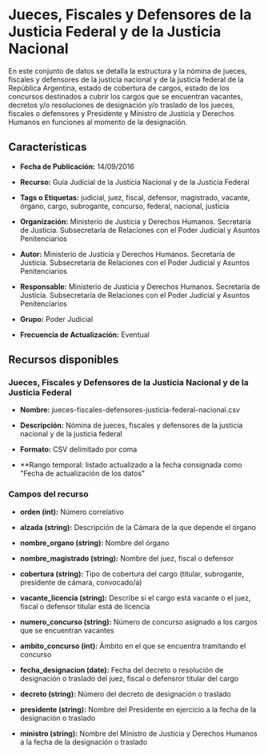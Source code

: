 Jueces, Fiscales y Defensores de la Justicia Federal y de la Justicia Nacional
==============================================================================

En este conjunto de datos se detalla la estructura y la nómina de jueces, fiscales y defensores de la justicia nacional y de la justicia federal de la República Argentina, estado de cobertura de cargos, estado de los concursos destinados a cubrir los cargos que se encuentran vacantes, decretos y/o resoluciones de designación y/o traslado de los jueces, fiscales o defensores y Presidente y Ministro de Justicia y Derechos Humanos en funciones al momento de la designación.

Características
---------------

- **Fecha de Publicación:** 14/09/2016

- **Recurso:** Guía Judicial de la Justicia Nacional y de la Justicia Federal

- **Tags o Etiquetas:** judicial, juez, fiscal, defensor, magistrado, vacante, órgano, cargo, subrogante, concurso, federal, nacional, justicia

- **Organización:** Ministerio de Justicia y Derechos Humanos. Secretaría de Justicia. Subsecretaría de Relaciones con el Poder Judicial y Asuntos Penitenciarios

- **Autor:** Ministerio de Justicia y Derechos Humanos. Secretaría de Justicia. Subsecretaría de Relaciones con el Poder Judicial y Asuntos Penitenciarios

- **Responsable:** Ministerio de Justicia y Derechos Humanos. Secretaría de Justicia. Subsecretaría de Relaciones con el Poder Judicial y Asuntos Penitenciarios

- **Grupo:** Poder Judicial

- **Frecuencia de Actualización:** Eventual

Recursos disponibles
--------------------

### Jueces, Fiscales y Defensores de la Justicia Nacional y de la Justicia Federal

- **Nombre:** jueces-fiscales-defensores-justicia-federal-nacional.csv

- **Descripción:** Nómina de jueces, fiscales y defensores de la justicia nacional y de la justicia federal

- **Formato:** CSV delimitado por coma

- **Rango temporal: listado actualizado a la fecha consignada como "Fecha de actualización de los datos"

### Campos del recurso

- **orden (int):** Número correlativo

- **alzada (string):** Descripción de la Cámara de la que depende el órgano

- **nombre_organo (string):** Nombre del órgano

- **nombre_magistrado (string):** Nombre del juez, fiscal o defensor

- **cobertura (string):** Tipo de cobertura del cargo (titular, subrogante, presidente de cámara, convocado/a)

- **vacante_licencia (string):** Describe si el cargo está vacante o el juez, fiscal o defensor titular está de licencia

- **numero_concurso (string):** Número de concurso asignado a los cargos que se encuentran vacantes

- **ambito_concurso (int):** Ámbito en el que se encuentra tramitando el concurso

- **fecha_designacion (date):** Fecha del decreto o resolución de designación o traslado del juez, fiscal o defensror titular del cargo

- **decreto (string):** Número del decreto de designación o traslado

- **presidente (string):** Nombre del Presidente en ejercicio a la fecha de la designación o traslado

- **ministro (string):** Nombre del Ministro de Justicia y Derechos Humanos a la fecha de la designación o traslado
